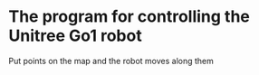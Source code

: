 # The program for controlling the Unitree Go1 robot
Put points on the map and the robot moves along them
